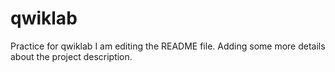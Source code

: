 # qwiklab
Practice for qwiklab
I am editing the README file. Adding some more details about the project description.
